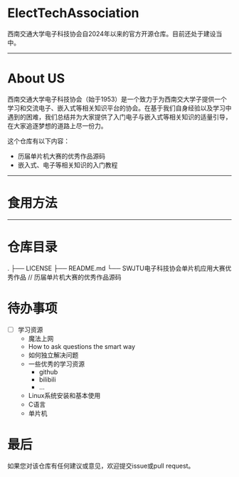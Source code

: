 # ElectTechAssociation
西南交通大学电子科技协会自2024年以来的官方开源仓库。目前还处于建设当中。

---
# About US
西南交通大学电子科技协会（始于1953）是一个致力于为西南交大学子提供一个学习和交流电子、嵌入式等相关知识平台的协会。在基于我们自身经验以及学习中遇到的困难，我们总结并为大家提供了入门电子与嵌入式等相关知识的适量引导，在大家追逐梦想的道路上尽一份力。

这个仓库有以下内容：
- 历届单片机大赛的优秀作品源码
- 嵌入式、电子等相关知识的入门教程

---
# 食用方法

---
# 仓库目录
.
├── LICENSE
├── README.md
└── SWJTU电子科技协会单片机应用大赛优秀作品 // 历届单片机大赛的优秀作品源码

# 待办事项
- [ ] 学习资源
    - 魔法上网
    - How to ask questions the smart way
    - 如何独立解决问题
    - 一些优秀的学习资源
        - github
        - bilibili
        - ...
    - Linux系统安装和基本使用
    - C语言
    - 单片机

# 最后
如果您对该仓库有任何建议或意见，欢迎提交issue或pull request。
